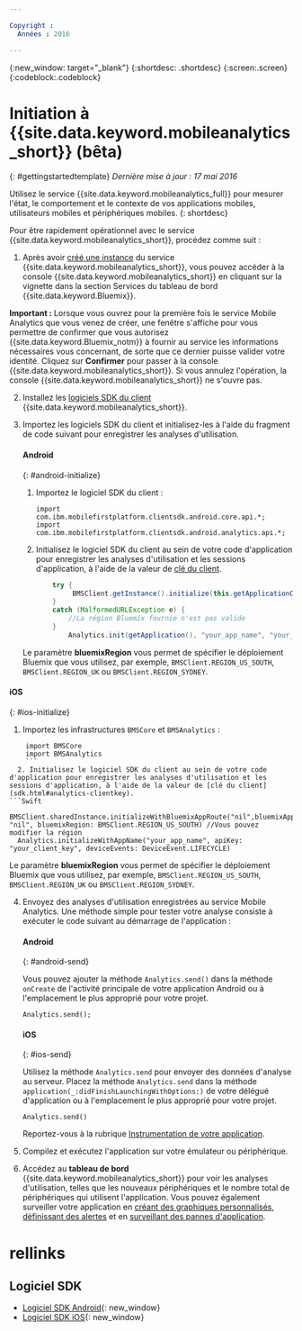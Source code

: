 ```yaml
---

Copyright :
  Années : 2016

---
```

{:new_window: target="_blank"}
{:shortdesc: .shortdesc}
{:screen:.screen}
{:codeblock:.codeblock}

# Initiation à {{site.data.keyword.mobileanalytics_short}} (bêta)  

{: #gettingstartedtemplate}
*Dernière mise à jour : 17 mai 2016*

Utilisez le service {{site.data.keyword.mobileanalytics_full}} pour mesurer l'état, le comportement et le contexte de vos applications mobiles, utilisateurs mobiles et périphériques mobiles.
{: shortdesc}

Pour être rapidement opérationnel avec le service {{site.data.keyword.mobileanalytics_short}}, procédez comme suit :

1. Après avoir [créé une instance](https://console.{DomainName}/docs/services/reqnsi.html#req_instance) du service {{site.data.keyword.mobileanalytics_short}}, vous pouvez accéder à la console {{site.data.keyword.mobileanalytics_short}} en cliquant sur la vignette dans la section Services du tableau de bord {{site.data.keyword.Bluemix}}. 

  **Important :** Lorsque vous ouvrez pour la première fois le service Mobile Analytics que vous venez de créer, une fenêtre s'affiche pour vous permettre de confirmer que vous autorisez {{site.data.keyword.Bluemix_notm}} à fournir au service les informations nécessaires vous concernant, de sorte que ce dernier puisse valider votre identité. Cliquez sur **Confirmer** pour passer à la console {{site.data.keyword.mobileanalytics_short}}. Si vous annulez l'opération, la console {{site.data.keyword.mobileanalytics_short}} ne s'ouvre pas. 

2. Installez les [logiciels SDK du client](install-client-sdk.html) {{site.data.keyword.mobileanalytics_short}}.

3. Importez les logiciels SDK du client et initialisez-les à l'aide du fragment de code suivant pour enregistrer les analyses d'utilisation. 

	#### Android
	{: #android-initialize}
	1. Importez le logiciel SDK du client :

		```
		import com.ibm.mobilefirstplatform.clientsdk.android.core.api.*;
		import com.ibm.mobilefirstplatform.clientsdk.android.analytics.api.*;
		```
	2. Initialisez le logiciel SDK du client au sein de votre code d'application pour enregistrer les analyses d'utilisation et les sessions d'application, à l'aide de la valeur de [clé du client](sdk.html#analytics-clientkey). 

		```Java
			try {
			     BMSClient.getInstance().initialize(this.getApplicationContext(), "", "", BMSClient.REGION_US_SOUTH);
			}
			catch (MalformedURLException e) {
	            //La région Bluemix fournie n'est pas valide
	        }
				Analytics.init(getApplication(), "your_app_name", "your_client_key", Analytics.DeviceEvent.LIFECYCLE);
		```
    Le paramètre **bluemixRegion** vous permet de spécifier le déploiement Bluemix que vous utilisez, par exemple, `BMSClient.REGION_US_SOUTH`, `BMSClient.REGION_UK` ou `BMSClient.REGION_SYDNEY`.

  #### iOS
  {: #ios-initialize}
  1. Importez les infrastructures `BMSCore` et `BMSAnalytics` :
```
    import BMSCore
    import BMSAnalytics
    ```
  2. Initialisez le logiciel SDK du client au sein de votre code d'application pour enregistrer les analyses d'utilisation et les sessions d'application, à l'aide de la valeur de [clé du client](sdk.html#analytics-clientkey).
```Swift
  BMSClient.sharedInstance.initializeWithBluemixAppRoute("nil",bluemixAppGUID: "nil", bluemixRegion: BMSClient.REGION_US_SOUTH) //Vous pouvez modifier la région
  Analytics.initializeWithAppName("your_app_name", apiKey: "your_client_key", deviceEvents: DeviceEvent.LIFECYCLE)
  ```
  Le paramètre **bluemixRegion** vous permet de spécifier le déploiement Bluemix que vous utilisez, par exemple, `BMSClient.REGION_US_SOUTH`, `BMSClient.REGION_UK` ou `BMSClient.REGION_SYDNEY`.

4. Envoyez des analyses d'utilisation enregistrées au service Mobile Analytics.
Une méthode simple pour tester votre analyse consiste à exécuter le code suivant au démarrage de l'application :

	#### Android
	{: #android-send}

	Vous pouvez ajouter la méthode `Analytics.send()` dans la méthode `onCreate` de l'activité principale de votre application Android ou à l'emplacement le plus approprié pour votre projet. 

	```
	Analytics.send();
	```

	#### iOS
	{: #ios-send}

	Utilisez la méthode `Analytics.send` pour envoyer des données d'analyse au serveur. Placez la méthode `Analytics.send` dans la méthode `application(_:didFinishLaunchingWithOptions:)` de votre délégué d'application ou à l'emplacement le plus approprié pour votre projet. 

	```
	Analytics.send()
	```

	Reportez-vous à la rubrique [Instrumentation de votre application](sdk.html). 
5. Compilez et exécutez l'application sur votre émulateur ou périphérique. 

6. Accédez au **tableau de bord** {{site.data.keyword.mobileanalytics_short}} pour voir les analyses d'utilisation, telles que les nouveaux périphériques et le nombre total de périphériques qui utilisent l'application. Vous pouvez également surveiller votre application en [créant des graphiques personnalisés](app-monitoring.html#custom-charts), [définissant des alertes](app-monitoring.html#alerts) et en [surveillant des pannes d'application](app-monitoring.html#monitor-app-crash).


# rellinks

## Logiciel SDK
* [Logiciel SDK Android](https://github.com/ibm-bluemix-mobile-services/bms-clientsdk-android-analytics){: new_window}  
* [Logiciel SDK iOS](https://github.com/ibm-bluemix-mobile-services/bms-clientsdk-swift-analytics){: new_window}
